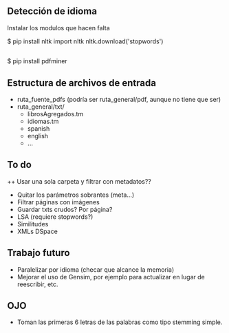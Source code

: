 
## Detección de idioma
Instalar los modulos que hacen falta

$ pip install nltk
import nltk
nltk.download('stopwords')

## 
$ pip install pdfminer

## Estructura de archivos de entrada
+ ruta_fuente_pdfs (podría ser ruta_general/pdf, aunque no tiene que ser)
+ ruta_general/txt/
    * librosAgregados.tm
    * idiomas.tm
    * spanish
    * english
    * ...

## To do
++ Usar una sola carpeta y filtrar con metadatos??
+ Quitar los parámetros sobrantes (meta...)
+ Filtrar páginas con imágenes
+ Guardar txts crudos? Por página?
+ LSA (requiere stopwords?)
+ Similitudes
+ XMLs DSpace

## Trabajo futuro
+ Paralelizar por idioma (checar que alcance la memoria)
+ Mejorar el uso de Gensim, por ejemplo para actualizar en lugar de reescribir, etc.

## OJO
+ Toman las primeras 6 letras de las palabras como tipo stemming simple.
